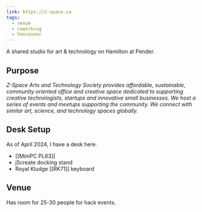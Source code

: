 ```yaml
---
link: https://z-space.ca
tags:
  - venue
  - coworking
  - Vancouver
---
```

A shared studio for art & technology on Hamilton at Pender.

## Purpose

_Z-Space Arts and Technology Society provides affordable, sustainable, community oriented office and creative space dedicated to supporting creative technologists, startups and innovative small businesses. We host a series of events and meetups supporting the community. We connect with similar art, science, and technology spaces globally._

## Desk Setup

As of April 2024, I have a desk here. 

* [[MiniPC PL63]]
* j5create docking stand
* Royal Kludge [[RK71]] keyboard
## Venue

Has room for 25-30 people for hack events.

